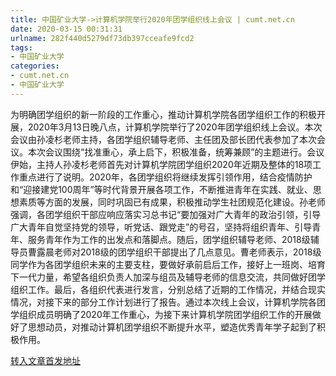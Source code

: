 ```yaml
---
title: 中国矿业大学->计算机学院举行2020年团学组织线上会议 | cumt.net.cn
date: 2020-03-15 00:31:31
urlname: 282f440d5279df73db397cceafe9fcd2
tags: 
- 中国矿业大学
categories:
- cumt.net.cn
- 中国矿业大学
---
```

为明确团学组织的新一阶段的工作重心，推动计算机学院各团学组织工作的积极开展，2020年3月13日晚八点，计算机学院举行了2020年团学组织线上会议。本次会议由孙凌杉老师主持，各团学组织辅导老师、主任团及部长团代表参加了本次会议。本次会议围绕“找准重心，承上启下，积极准备，统筹兼顾”的主题进行。会议伊始，主持人孙凌杉老师首先对计算机学院团学组织2020年近期及整体的18项工作重点进行了说明。2020年，各团学组织将继续发挥引领作用，结合疫情防护和“迎接建党100周年”等时代背景开展各项工作，不断推进青年在实践、就业、思想素质等方面的发展，同时巩固已有成果，积极推动学生社团规范化建设。孙老师强调，各团学组织干部应响应落实习总书记“要加强对广大青年的政治引领，引导广大青年自觉坚持党的领导，听党话、跟党走”的号召，坚持将组织青年、引导青年、服务青年作为工作的出发点和落脚点。随后，团学组织辅导老师、2018级辅导员曹露晨老师对2018级的团学组织干部提出了几点意见。曹老师表示，2018级同学作为各团学组织未来的主要支柱，要做好承前启后工作，接好上一班岗、培育下一代力量，希望各组织负责人加深与组员及辅导老师的信息交流，共同做好团学组织工作。最后，各组织代表进行发言，分别总结了近期的工作情况，并结合现实情况，对接下来的部分工作计划进行了报告。通过本次线上会议，计算机学院各团学组织成员明确了2020年工作重心，为接下来计算机学院团学组织工作的开展做好了思想动员，对推动计算机团学组织不断提升水平，塑造优秀青年学子起到了积极作用。  



[转入文章首发地址](http://xwzx.cumt.edu.cn/8d/d4/c523a560596/page.htm)